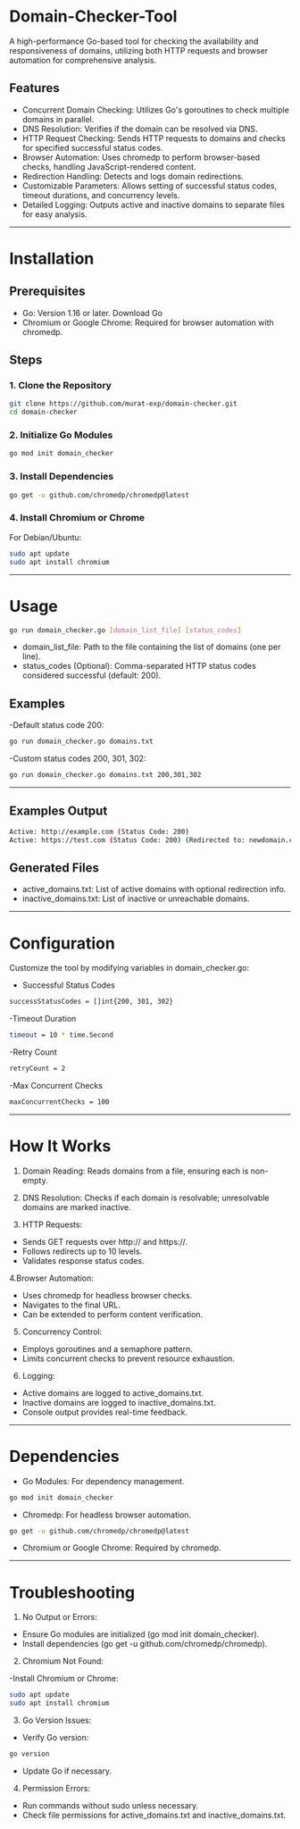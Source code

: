 # Domain-Checker-Tool
A high-performance Go-based tool for checking the availability and responsiveness of domains, utilizing both HTTP requests and browser automation for comprehensive analysis.

## Features

- Concurrent Domain Checking: Utilizes Go's goroutines to check multiple domains in parallel.
- DNS Resolution: Verifies if the domain can be resolved via DNS.
- HTTP Request Checking: Sends HTTP requests to domains and checks for specified successful status codes.
- Browser Automation: Uses chromedp to perform browser-based checks, handling JavaScript-rendered content.
- Redirection Handling: Detects and logs domain redirections.
- Customizable Parameters: Allows setting of successful status codes, timeout durations, and concurrency levels.
- Detailed Logging: Outputs active and inactive domains to separate files for easy analysis.
---

# Installation
## Prerequisites 

- Go: Version 1.16 or later. Download Go
- Chromium or Google Chrome: Required for browser automation with chromedp.


## Steps
### 1. Clone the Repository

```bash
git clone https://github.com/murat-exp/domain-checker.git
cd domain-checker
```

### 2. Initialize Go Modules

```bash
go mod init domain_checker
```

### 3. Install Dependencies

```bash
go get -u github.com/chromedp/chromedp@latest
```

### 4. Install Chromium or Chrome

For Debian/Ubuntu:

```bash
sudo apt update
sudo apt install chromium
```

---

# Usage

```bash
go run domain_checker.go [domain_list_file] [status_codes]
```

- domain_list_file: Path to the file containing the list of domains (one per line).
- status_codes (Optional): Comma-separated HTTP status codes considered successful (default: 200).


## Examples

-Default status code 200:

```bash
go run domain_checker.go domains.txt
```

-Custom status codes 200, 301, 302:


```bash
go run domain_checker.go domains.txt 200,301,302
```

----

## Examples Output

```bash
Active: http://example.com (Status Code: 200)
Active: https://test.com (Status Code: 200) (Redirected to: newdomain.com)
```

## Generated Files

- active_domains.txt: List of active domains with optional redirection info.
- inactive_domains.txt: List of inactive or unreachable domains.


---

# Configuration

Customize the tool by modifying variables in domain_checker.go:

- Successful Status Codes

```bash
successStatusCodes = []int{200, 301, 302}
```

-Timeout Duration

```bash
timeout = 10 * time.Second
```

-Retry Count

```bash
retryCount = 2
```


-Max Concurrent Checks

```bash
maxConcurrentChecks = 100
```

---

# How It Works

1. Domain Reading: Reads domains from a file, ensuring each is non-empty.

2. DNS Resolution: Checks if each domain is resolvable; unresolvable domains are marked inactive.

3. HTTP Requests:

- Sends GET requests over http:// and https://.
- Follows redirects up to 10 levels.
- Validates response status codes.

4.Browser Automation:

- Uses chromedp for headless browser checks.
- Navigates to the final URL.
- Can be extended to perform content verification.

5. Concurrency Control:

- Employs goroutines and a semaphore pattern.
- Limits concurrent checks to prevent resource exhaustion.

6. Logging:

- Active domains are logged to active_domains.txt.
- Inactive domains are logged to inactive_domains.txt.
- Console output provides real-time feedback.

---

# Dependencies

- Go Modules: For dependency management.

```bash
go mod init domain_checker
```

- Chromedp: For headless browser automation.

```bash
go get -u github.com/chromedp/chromedp@latest
```

- Chromium or Google Chrome: Required by chromedp.


---


# Troubleshooting

1. No Output or Errors:

- Ensure Go modules are initialized (go mod init domain_checker).
- Install dependencies (go get -u github.com/chromedp/chromedp).

2. Chromium Not Found:

-Install Chromium or Chrome:

```bash
sudo apt update
sudo apt install chromium
```


3. Go Version Issues:

- Verify Go version:

```bash
go version
```
- Update Go if necessary.


4. Permission Errors:

- Run commands without sudo unless necessary.
- Check file permissions for active_domains.txt and inactive_domains.txt.










